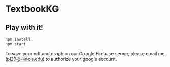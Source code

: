 # TextbookKG


## Play with it!
``` bash
npm install
npm start
```

To save your pdf and graph on our Google Firebase server, please email me (pj20@illinois.edu) to authorize your google account.